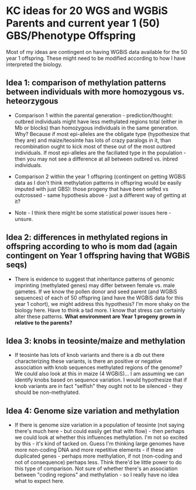 KC ideas for 20 WGS and WGBiS Parents and current year 1 (50) GBS/Phenotype Offspring
===================================================================================

Most of my ideas are contingent on having WGBiS data available for the 50 year 1 offspring. These might need to be modified according to how I have interpreted the biology.

## Idea 1: comparison of methylation patterns between individuals with more homozygous vs. heteorzygous 

- Comparison 1 within the parental generation - prediction/thought: outbred individuals might have less methylated regions total (either in Mb or blocks) than homozygous individuals in the same generation. Why? Because if most epi-alleles are the obligate type (hypothesize that they are) and maize/teosinte has lots of crazy paralogs in it, than recombination ought to kick most of these out of the most outbred individuals. If most epi-alleles are the faciliated type in the population - then you may not see a difference at all between outbred vs. inbred individuals.

- Comparison 2 within the year 1 offspring (contingent on getting WGBiS data as I don't think methylation patterns in offspring would be easily imputed with just GBS): those progeny that have been selfed vs outcrossed - same hypothesis above - just a different way of getting at it?

- Note - I think there might be some statistical power issues here - unsure.

## Idea 2: differences in methylated regions in offspring according to who is mom dad (again contingent on Year 1 offspring having that WGBiS seqs) 

- There is evidence to suggest that inheritance patterns of genomic imprinting (methylated genes) may differ between female vs. male gametes. If we know the pollen donor and seed parent (and WGBiS sequences) of each of 50 offspring (and have the WGBiS data for this year 1 cohort), we might address this hypothesis? I'm more shaky on the biology here. Have to think a tad more. I know that stress can certainly alter these patterns. **What environment are Year 1 progeny grown in relative to the parents?**

## Idea 3: knobs in teosinte/maize and methylation
- If teosinte has lots of knob variants and there is a db out there characterizing these variants, is there an positive or negative association with knob sequences methylated regions of the genome? We could also look at this in maize (4 WGBiS)... I am assuming we can identify knobs based on sequence variation.
I would hypothesize that if knob variants are in fact "selfish" they ought not to be silenced - they should be non-methylated. 

## Idea 4: Genome size variation and methylation
- If there is genome size variation in a population of teosinte (not saying there's much here - but could easily get that with flow) - then perhaps we could look at whether this influences methylation. I'm not so excited by this - it's kind of tacked on. Guess I'm thinking large genomes have more non-coding DNA and more repetitive elements - if these are duplicated genes - perhaps more methylation, if not (non-coding and not of consequence) perhaps less. Think there'd be little power to do this type of comparison. Not sure of whether there's an association between "coding regions" and methylation - so I really have no idea what to expect here.

